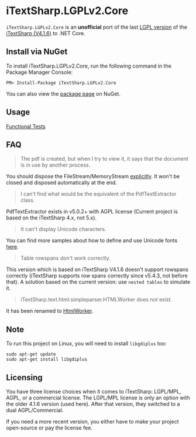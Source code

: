iTextSharp.LGPLv2.Core
======================
`iTextSharp.LGPLv2.Core` is an **unofficial** port of the last [LGPL version](http://www.gnu.org/licenses/old-licenses/lgpl-2.0-standalone.html) of the [iTextSharp (V4.1.6)](https://github.com/itextsharper/iTextSharp-4.1.6) to .NET Core.


Install via NuGet
-----------------
To install iTextSharp.LGPLv2.Core, run the following command in the Package Manager Console:

```
PM> Install-Package iTextSharp.LGPLv2.Core
```

You can also view the [package page](http://www.nuget.org/packages/iTextSharp.LGPLv2.Core/) on NuGet.


Usage
------
[Functional Tests](/src/iTextSharp.LGPLv2.Core.FunctionalTests)


FAQ
-----------------
 > The pdf is created, but when I try to view it, it says that the document is in use by another process.

 You should dispose the FileStream/MemoryStream [explicitly](https://github.com/VahidN/iTextSharp.LGPLv2.Core/blob/master/src/iTextSharp.LGPLv2.Core.FunctionalTests/iTextExamples/Chapter11Tests.cs#L69). It won't be closed and disposed automatically at the end.

 > I can't find what would be the equivalent of the PdfTextExtractor class.

 PdfTextExtractor exists in v5.0.2+ with AGPL license (Current project is based on the iTextSharp 4.x, not 5.x).

 > It can't display Unicode characters. 

 You can find more samples about how to define and use Unicode fonts [here](https://github.com/VahidN/iTextSharp.LGPLv2.Core/blob/master/src/iTextSharp.LGPLv2.Core.FunctionalTests/iTextExamples/Chapter11Tests.cs).

 > Table rowspans don't work correctly.

 This version which is based on iTextSharp V4.1.6 doesn't support rowspans correctly (iTextSharp supports row spans correctly since v5.4.3, not before that). A solution based on the current version: use `nested tables` to simulate it.

 > iTextSharp.text.html.simpleparser.HTMLWorker does not exist.

 It has been renamed to [HtmlWorker](https://github.com/VahidN/iTextSharp.LGPLv2.Core/blob/master/src/iTextSharp.LGPLv2.Core.FunctionalTests/HtmlWorkerTests.cs#L42).
 
Note
-----------------
To run this project on Linux, you will need to install `libgdiplus` too:
```
sudo apt-get update
sudo apt-get install libgdiplus
```

Licensing
---------
You have three license choices when it comes to iTextSharp: LGPL/MPL, AGPL, or a commercial license. The LGPL/MPL license is only an option with the older 4.1.6 version (used here). After that version, they switched to a dual AGPL/Commercial.

If you need a more recent version, you either have to make your project open-source or pay the license fee. 

